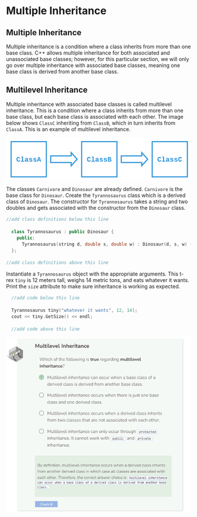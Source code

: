 # Multiple Inheritance
## Multiple Inheritance
Multiple inheritance is a condition where a class inherits from more than one base class. C++ allows multiple inheritance for both associated and unassociated base classes; however, for this particular section, we will only go over multiple inheritance with associated base classes, meaning one base class is derived from another base class.

## Multilevel Inheritance
Multiple inheritance with associated base classes is called multilevel inheritance. This is a condition where a class inherits from more than one base class, but each base class is associated with each other. The image below shows `ClassC` inheriting from `ClassB`, which in turn inherits from `ClassA`. This is an example of multilevel inheritance.

![alt text](_assets/multiInherit.png)

The classes `Carnivore` and `Dinosaur` are already defined. `Carnivore` is the base class for `Dinosaur`. Create the `Tyrannosaurus` class which is a derived class of `Dinosaur`. The constructor for `Tyrannosaurus` takes a string and two doubles and gets associated with the constructor from the `Dinosaur` class.

```cpp
//add class definitions below this line

  class Tyrannosaurus : public Dinosaur {
    public:
      Tyrannosaurus(string d, double s, double w) : Dinosaur(d, s, w) {}
  };

//add class definitions above this line
```

Instantiate a `Tyrannosaurus` object with the appropriate arguments. This t-rex `tiny` is 12 meters tall, weighs 14 metric tons, and eats whatever it wants. Print the `size` attribute to make sure inheritance is working as expected.

```cpp
  //add code below this line

  Tyrannosaurus tiny("whatever it wants", 12, 14);
  cout << tiny.GetSize() << endl;

  //add code above this line
```

![alt text](_assets/Q1.png)
